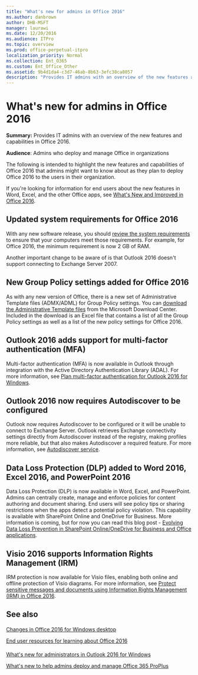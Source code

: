 ```yaml
---
title: "What's new for admins in Office 2016"
ms.author: danbrown
author: DHB-MSFT
manager: laurawi
ms.date: 12/20/2016
ms.audience: ITPro
ms.topic: overview
ms.prod: office-perpetual-itpro
localization_priority: Normal
ms.collection: Ent_O365
ms.custom: Ent_Office_Other
ms.assetid: 9b4d1da4-c3d7-46ab-8b63-3efc38ca8057
description: "Provides IT admins with an overview of the new features and capabilities in Office 2016."
---
```


# What's new for admins in Office 2016

 **Summary:** Provides IT admins with an overview of the new features and capabilities in Office 2016. 
  
 **Audience**: Admins who deploy and manage Office in organizations
  
The following is intended to highlight the new features and capabilities of Office 2016 that admins might want to know about as they plan to deploy Office 2016 to the users in their organization.
  
If you're looking for information for end users about the new features in Word, Excel, and the other Office apps, see [What's New and Improved in Office 2016](https://support.office.com/article/95c8d81d-08ba-42c1-914f-bca4603e1426).
  
## Updated system requirements for Office 2016

With any new software release, you should [review the system requirements](https://products.office.com/office-system-requirements) to ensure that your computers meet those requirements. For example, for Office 2016, the minimum requirement is now 2 GB of RAM. 
  
Another important change to be aware of is that Outlook 2016 doesn't support connecting to Exchange Server 2007.
  
## New Group Policy settings added for Office 2016

As with any new version of Office, there is a new set of Administrative Template files (ADMX/ADML) for Group Policy settings. You can [download the Administrative Template files](https://www.microsoft.com/download/details.aspx?id=49030) from the Microsoft Download Center. Included in the download is an Excel file that contains a list of all the Group Policy settings as well as a list of the new policy settings for Office 2016. 
  
## Outlook 2016 adds support for multi-factor authentication (MFA)

Multi-factor authentication (MFA) is now available in Outlook through integration with the Active Directory Authentication Library (ADAL). For more information, see [Plan multi-factor authentication for Outlook 2016 for Windows](http://technet.microsoft.com/library/5b02b884-bb3f-437d-9ae7-a79b70c8261e.aspx).
  
## Outlook 2016 now requires Autodiscover to be configured

Outlook now requires Autodiscover to be configured or it will be unable to connect to Exchange Server. Outlook retrieves Exchange connectivity settings directly from Autodiscover instead of the registry, making profiles more reliable, but that also makes Autodiscover a required feature. For more information, see [Autodiscover service](https://technet.microsoft.com/library/bb124251.aspx). 
  
## Data Loss Protection (DLP) added to Word 2016, Excel 2016, and PowerPoint 2016

Data Loss Protection (DLP) is now available in Word, Excel, and PowerPoint. Admins can centrally create, manage and enforce policies for content authoring and document sharing. End users will see policy tips or sharing restrictions when the apps detect a potential policy violation. This capability is available with SharePoint Online and OneDrive for Business. More information is coming, but for now you can read this blog post - [Evolving Data Loss Prevention in SharePoint Online/OneDrive for Business and Office applications](https://blogs.office.com/2015/04/21/evolving-data-loss-prevention-in-sharepoint-onlineonedrive-for-business-and-office-applications/).
  
## Visio 2016 supports Information Rights Management (IRM)

IRM protection is now available for Visio files, enabling both online and offline protection of Visio diagrams. For more information, see [Protect sensitive messages and documents using Information Rights Management (IRM) in Office 2016](http://technet.microsoft.com/library/92a8dc04-47c7-4946-83ee-4c0ecaff440a.aspx).
  
## See also

#### 

[Changes in Office 2016 for Windows desktop](changes-in-office-2016-for-windows-desktop.md)
  
[End user resources for learning about Office 2016](end-user-resources-for-learning-about-office-2016.md)
#### 

[What's new for administrators in Outlook 2016 for Windows](http://technet.microsoft.com/library/97a37b3c-972b-4cea-be0b-6a5ff2a1f9bb.aspx)
  
[What's new to help admins deploy and manage Office 365 ProPlus](https://technet.microsoft.com/library/mt422980.aspx)

